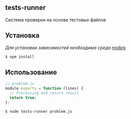 ## tests-runner

Cистема проверки на основе тестовых файлов

## Установка

*Для установки зависимостей необходима среда [nodejs](https://nodejs.org/en/)*

```bash
$ npm install
```

## Использование

```js
// problem.js
module.exports = function (lines) {
  // Processing and return result
  return true;
};
```

```bash
$ node tests-runner problem.js
```
